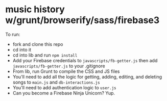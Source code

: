 # music history w/grunt/browserify/sass/firebase3

To run:
+ fork and clone this repo
+ cd into it
+ cd into lib and run `npm install`
+ Add your Firebase credentials to `javascripts/fb-getter.js` then add `javascripts/fb-getter.js` to your .gitignore
+ From lib, run Grunt to compile the CSS and JS files
+ You'll need to add all the logic for getting, adding, editing, and deleting songs to `main.js` and `db-interactions.js`
+ You'll need to add authentication logic to `user.js`
+ Can you become a Firebase Ninja Unicorn? Yup.
